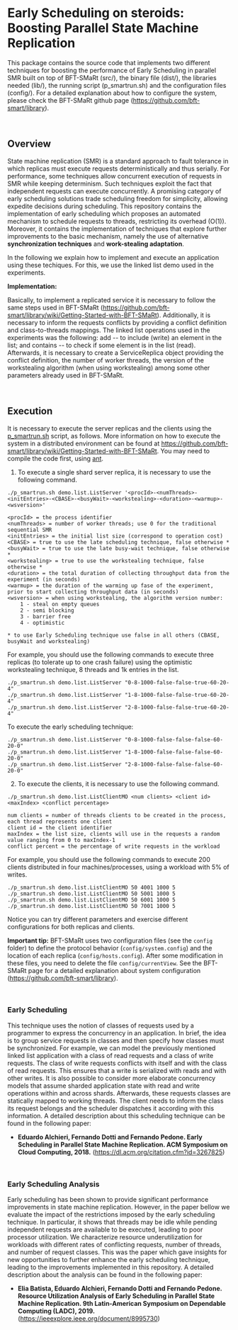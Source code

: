 # Early Scheduling on steroids: Boosting Parallel State Machine Replication

This package contains the source code that implements two different techniques for boosting the performance of Early Scheduling in parallel SMR built on top of BFT-SMaRt (src/), the binary file (dist/), the libraries needed (lib/), the running script (p_smartrun.sh) and the configuration files (config/).
For a detailed explanation about how to configure the system, please check the BFT-SMaRt github page (https://github.com/bft-smart/library).

<br>

## Overview

State machine replication (SMR) is a standard approach to fault tolerance in which replicas must execute requests deterministically and thus serially.
For performance, some techniques allow concurrent execution of requests in SMR while keeping determinism.
Such techniques exploit the fact that independent requests can execute concurrently.
A promising category of early scheduling solutions trade scheduling freedom for simplicity, allowing expedite decisions during scheduling.
This repository contains the implementation of early scheduling which proposes an automated mechanism to schedule requests to threads, restricting its overhead (O(1)).
Moreover, it contains the implementation of techniques that explore further improvements to the basic mechanism, namely the use of alternative **synchronization techniques** and **work-stealing adaptation**.

In the following we explain how to implement and execute an application using these techiques.
For this, we use the linked list demo used in the experiments.

**Implementation:**

Basically, to implement a replicated service it is necessary to follow the same steps used in BFT-SMaRt (https://github.com/bft-smart/library/wiki/Getting-Started-with-BFT-SMaRt).
Additionally, it is necessary to inform the requests conflicts by providing a conflict definition and class-to-threads mappings.
The linked list operations used in the experiments was the following: add -- to include (write) an element in the list; and contains -- to check if some element is in the list (read).
Afterwards, it is necessary to create a ServiceReplica object providing the conflict definition, the number of worker threads, the version of the workstealing algorithm (when using workstealing) among some other parameters already used in BFT-SMaRt.

<br>

## Execution

It is necessary to execute the server replicas and the clients using the [p_smartrun.sh](p_smartrun.sh) script, as follows. More information on how to execute the system in a distributed environment can be found at https://github.com/bft-smart/library/wiki/Getting-Started-with-BFT-SMaRt. You may need to compile the code first, using [ant](https://ant.apache.org/).

1) To execute a single shard server replica, it is necessary to use the following command.

```
./p_smartrun.sh demo.list.ListServer '<procId>-<numThreads>-<initEntries>-<CBASE>-<busyWait>-<workstealing>-<duration>-<warmup>-<wsversion>'

<procId> = the process identifier
<numThreads> = number of worker threads; use 0 for the traditional sequential SMR
<initEntries> = the initial list size (correspond to operation cost)
<CBASE> = true to use the late scheduling technique, false otherwise *
<busyWait> = true to use the late busy-wait technique, false otherwise *
<workstealing> = true to use the workstealing technique, false otherwise * 
<duration> = the total duration of collecting throughput data from the experiment (in seconds)
<warmup> = the duration of the warming up fase of the experiment, prior to start collecting throughput data (in seconds)
<wsversion> = when using workstealing, the algorithm version number:
    1 - steal on empty queues
    2 - semi blocking
    3 - barrier free
    4 - optimistic

* to use Early Scheduling technique use false in all others (CBASE, busyWait and workstealing)
```

For example, you should use the following commands to execute three replicas (to tolerate up to one crash failure) using the optimistic workstealing technique, 8 threads and 1k entries in the list.

```
./p_smartrun.sh demo.list.ListServer "0-8-1000-false-false-true-60-20-4"
./p_smartrun.sh demo.list.ListServer "1-8-1000-false-false-true-60-20-4"
./p_smartrun.sh demo.list.ListServer "2-8-1000-false-false-true-60-20-4"

```

To execute the early scheduling technique:

```
./p_smartrun.sh demo.list.ListServer "0-8-1000-false-false-false-60-20-0"
./p_smartrun.sh demo.list.ListServer "1-8-1000-false-false-false-60-20-0"
./p_smartrun.sh demo.list.ListServer "2-8-1000-false-false-false-60-20-0"

```

2) To execute the clients, it is necessary to use the following command.


```
./p_smartrun.sh demo.list.ListClientMO <num clients> <client id> <maxIndex> <conflict percentage>

num clients = number of threads clients to be created in the process, each thread represents one client
client id = the client identifier
maxIndex = the list size, clients will use in the requests a random value ranging from 0 to maxIndex-1
conflict percent = the percentage of write requests in the workload
```
For example, you should use the following commands to execute 200 clients distributed in four machines/processes, using a workload with 5% of writes.

```
./p_smartrun.sh demo.list.ListClientMO 50 4001 1000 5
./p_smartrun.sh demo.list.ListClientMO 50 5001 1000 5
./p_smartrun.sh demo.list.ListClientMO 50 6001 1000 5
./p_smartrun.sh demo.list.ListClientMO 50 7001 1000 5

```

Notice you can try different parameters and exercise different configurations for both replicas and clients.


**Important tip:** BFT-SMaRt uses two configuration files (see the ```config``` folder) to define the protocol behavior (```config/system.config```) and the location of each replica (```config/hosts.config```). After some modification in these files, you need to delete the file ```config/currentView```. See the BFT-SMaRt page for a detailed explanation about system configuration (https://github.com/bft-smart/library).

<br>

### Early Scheduling

This technique uses the notion of classes of requests used by a programmer to express the concurrency in an application.
In brief, the idea is to group service requests in classes and then specify how classes must be synchronized.
For example, we can model the previously mentioned linked list application with a class of read requests and a class of write requests. The class of write requests conflicts with itself and with the class of read requests.
This ensures that a write is serialized with reads and with other writes. It is also possible to consider more elaborate concurrency models that assume sharded application state with read and write operations within and across shards.
Afterwards, these requests classes are statically mapped to working threads. The client needs to inform the class its request belongs and the scheduler dispatches it according with this information. A detailed description about this scheduling technique can be found in the following paper:

- **Eduardo Alchieri, Fernando Dotti and Fernando Pedone. Early Scheduling in Parallel State Machine Replication. ACM Symposium on Cloud Computing, 2018.** (https://dl.acm.org/citation.cfm?id=3267825)

<br>

### Early Scheduling Analysis 

Early scheduling has been shown to provide significant performance improvements in state machine replication. However, in the paper bellow we evaluate the impact of the restrictions imposed by the early scheduling technique. In particular, it shows that threads may be idle while pending independent requests are available to be executed, leading to poor processor utilization. We characterize resource underutilization for workloads with different rates of conflicting requests, number of threads, and number of request classes. This was the paper which gave insights for new opportunities to further enhance the early scheduling technique, leading to the improvements implemented in this repository. A detailed description about the analysis can be found in the following paper:

- **Elia Batista, Eduardo Alchieri, Fernando Dotti and Fernando Pedone. Resource Utilization Analysis of Early Scheduling in Parallel State Machine Replication. 9th Latin-American Symposium on Dependable Computing (LADC), 2019.** (https://ieeexplore.ieee.org/document/8995730)
